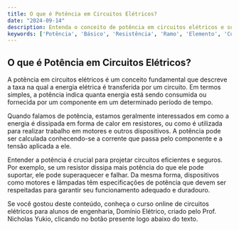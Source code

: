 ```yaml
---
title: O que é Potência em Circuitos Elétricos?
date: "2024-09-14"
description: Entenda o conceito de potência em circuitos elétricos e sua importância nos estudos de engenharia.
keywords: ['Potência', 'Básico', 'Resistência', 'Ramo', 'Elemento', 'Corrente']
---
```


## O que é Potência em Circuitos Elétricos?

A potência em circuitos elétricos é um conceito fundamental que descreve a taxa na qual a energia elétrica é transferida por um circuito. Em termos simples, a potência indica quanta energia está sendo consumida ou fornecida por um componente em um determinado período de tempo. 

Quando falamos de potência, estamos geralmente interessados em como a energia é dissipada em forma de calor em resistores, ou como é utilizada para realizar trabalho em motores e outros dispositivos. A potência pode ser calculada conhecendo-se a corrente que passa pelo componente e a tensão aplicada a ele. 

Entender a potência é crucial para projetar circuitos eficientes e seguros. Por exemplo, se um resistor dissipa mais potência do que ele pode suportar, ele pode superaquecer e falhar. Da mesma forma, dispositivos como motores e lâmpadas têm especificações de potência que devem ser respeitadas para garantir seu funcionamento adequado e duradouro.

Se você gostou deste conteúdo, conheça o curso online de circuitos elétricos para alunos de engenharia, Domínio Elétrico, criado pelo Prof. Nicholas Yukio, clicando no botão presente logo abaixo do texto.